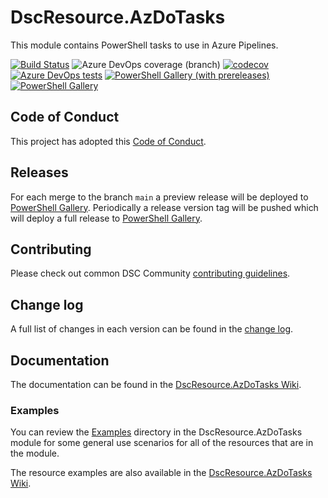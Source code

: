 # DscResource.AzDoTasks

<!-- Update what the product or function is called /-->
This module contains PowerShell tasks to use in Azure Pipelines.

<!-- Update with the correct definition number - replace 9999 with the definition number for the pipeline /-->
[![Build Status](https://dev.azure.com/dan-hughes/DscResource.AzDoTasks/_apis/build/status/dan-hughes.DscResource.AzDoTasks?branchName=main)](https://dev.azure.com/dan-hughes/DscResource.AzDoTasks/_build/latest?definitionId=1&branchName=main)
![Azure DevOps coverage (branch)](https://img.shields.io/azure-devops/coverage/dan-hughes/DscResource.AzDoTasks/1/main)
[![codecov](https://codecov.io/gh/dan-hughes/DscResource.AzDoTasks/branch/main/graph/badge.svg)](https://codecov.io/gh/dan-hughes/DscResource.AzDoTasks)
[![Azure DevOps tests](https://img.shields.io/azure-devops/tests/dan-hughes/DscResource.AzDoTasks/1/main)](https://dan-hughes.visualstudio.com/DscResource.AzDoTasks/_test/analytics?definitionId=1&contextType=build)
[![PowerShell Gallery (with prereleases)](https://img.shields.io/powershellgallery/vpre/DscResource.AzDoTasks?label=DscResource.AzDoTasks%20Preview)](https://www.powershellgallery.com/packages/DscResource.AzDoTasks/)
[![PowerShell Gallery](https://img.shields.io/powershellgallery/v/DscResource.AzDoTasks?label=DscResource.AzDoTasks)](https://www.powershellgallery.com/packages/DscResource.AzDoTasks/)

## Code of Conduct

This project has adopted this [Code of Conduct](CODE_OF_CONDUCT.md).

## Releases

For each merge to the branch `main` a preview release will be
deployed to [PowerShell Gallery](https://www.powershellgallery.com/).
Periodically a release version tag will be pushed which will deploy a
full release to [PowerShell Gallery](https://www.powershellgallery.com/).

## Contributing

Please check out common DSC Community [contributing guidelines](https://dsccommunity.org/guidelines/contributing).

## Change log

A full list of changes in each version can be found in the [change log](CHANGELOG.md).

## Documentation

The documentation can be found in the [DscResource.AzDoTasks Wiki](https://github.com/dan-hughes/DscResource.AzDoTasks/wiki).

### Examples

You can review the [Examples](/source/Examples) directory in the DscResource.AzDoTasks module
for some general use scenarios for all of the resources that are in the module.

The resource examples are also available in the [DscResource.AzDoTasks Wiki](https://github.com/dan-hughes/DscResource.AzDoTasks/wiki).
